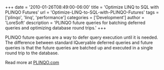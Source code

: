 +++
date = '2010-01-26T08:49:00-06:00'
title = 'Optimize LINQ to SQL with PLINQO Futures'
url = 'Optimize-LINQ-to-SQL-with-PLINQO-Futures'
tags = ['plinqo', 'linq', 'performance']
categories = ['Development']
author = 'LoreSoft'
description = 'PLINQO future queries for batching deferred queries and optimizing database round trips.'
+++


PLINQO future queries are a way to defer query execution until it is needed. The difference between standard IQueryable deferred queries and future queries is that the future queries are batched up and executed in a single round trip to the database.

Read more at [PLINQO.com](http://PLINQO.com "PLINQO.com")

